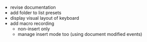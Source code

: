 - revise documentation
- add folder to list presets
- display visual layout of keyboard
- add macro recording
    - non-insert only
    - manage insert mode too (using document modified events)